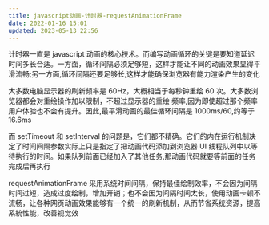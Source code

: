 ```yaml
---
title: javascript动画-计时器-requestAnimationFrame
date: 2022-01-16 15:01
updated: 2023-05-13 22:56
---
```

计时器一直是 javascript 动画的核心技术。而编写动画循环的关键是要知道延迟时间多长合适。一方面，循环间隔必须足够短，这样才能让不同的动画效果显得平滑流畅;另一方面,循环间隔还要足够长,这样才能确保浏览器有能力渲染产生的变化

大多数电脑显示器的刷新频率是 60Hz，大概相当于每秒钟重绘 60 次。大多数浏览器都会对重绘操作加以限制，不超过显示器的重绘
频率,因为即使超过那个频率用户体验也不会有提升。因此,最平滑动画的最佳循环问隔是 1000ms/60,约等于 16.6ms

而 setTimeout 和 setInterval 的问题是，它们都不精确。它们的内在运行机制决定了时间间隔参数实际上只是指定了把动画代码添加到浏览器 UI 线程队列中以等待执行的时间。如果队列前面已经加入了其他任务,那动画代码就要等前面的任务完成后再执行

requestAnimationFrame 采用系统时间间隔，保持最佳绘制效率，不会因为间隔时间过短，造成过度绘制，增加开销；也不会因为间隔时间太长，使用动画卡顿不流畅，让各种网页动画效果能够有一个统一的刷新机制，从而节省系统资源，提高系統性能，改善视觉效
